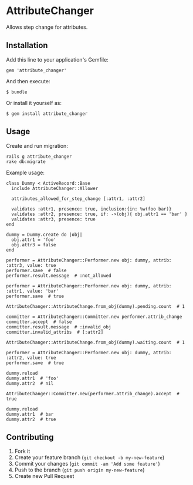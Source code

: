 # AttributeChanger

Allows step change for attributes.

## Installation

Add this line to your application's Gemfile:

    gem 'attribute_changer'

And then execute:

    $ bundle

Or install it yourself as:

    $ gem install attribute_changer

## Usage

Create and run migration:

    rails g attribute_changer
    rake db:migrate

Example usage:

    class Dummy < ActiveRecord::Base
      include AttributeChanger::Allower
    
      attributes_allowed_for_step_change [:attr1, :attr2]
    
      validates :attr1, presence: true, inclusion:{in: %w(foo bar)}
      validates :attr2, presence: true, if: ->(obj){ obj.attr1 == 'bar' }
      validates :attr3, presence: true
    end
    
    dummy = Dummy.create do |obj|
      obj.attr1 = 'foo'
      obj.attr3 = false
    end
    
    performer = AttributeChanger::Performer.new obj: dummy, attrib: :attr3, value: true
    performer.save  # false
    performer.result.message  # :not_allowed
    
    performer = AttributeChanger::Performer.new obj: dummy, attrib: :attr1, value: 'bar'
    performer.save  # true
    
    AttributeChanger::AttributeChange.from_obj(dummy).pending.count  # 1
    
    committer = AttributeChanger::Committer.new performer.attrib_change
    committer.accept  # false
    committer.result.message  # :invalid_obj
    committer.invalid_attribs  # [:attr2]
    
    AttributeChanger::AttributeChange.from_obj(dummy).waiting.count  # 1
    
    performer = AttributeChanger::Performer.new obj: dummy, attrib: :attr2, value: true
    performer.save  # true
    
    dummy.reload
    dummy.attr1  # 'foo'
    dummy.attr2  # nil
    
    AttributeChanger::Committer.new(performer.attrib_change).accept  # true
    
    dummy.reload
    dummy.attr1  # bar
    dummy.attr2  # true


## Contributing

1. Fork it
2. Create your feature branch (`git checkout -b my-new-feature`)
3. Commit your changes (`git commit -am 'Add some feature'`)
4. Push to the branch (`git push origin my-new-feature`)
5. Create new Pull Request
